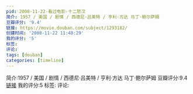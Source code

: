 ```yaml
---
pid: 2008-11-22-看过电影-十二怒汉
简介: 1957 / 美国 / 剧情 / 西德尼·吕美特 / 亨利·方达 马丁·鲍尔萨姆
豆瓣评分: '9.4'
链接: https://movie.douban.com/subject/1293182/
创建时间: '2008-11-22 11:48:29'
我的评分: '5'
标签:
评论:
tags: [douban]
categories: [timeline]
---
```

简介:1957 / 美国 / 剧情 / 西德尼·吕美特 / 亨利·方达 马丁·鲍尔萨姆
豆瓣评分:9.4
[链接](https://movie.douban.com/subject/1293182/)
我的评分:5
标签:
评论:
